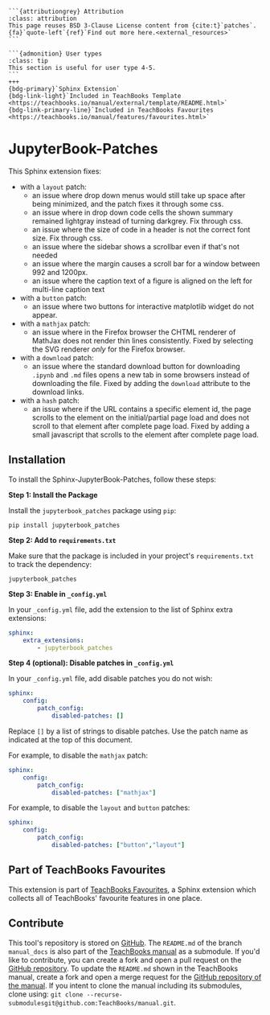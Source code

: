````{margin}
```{attributiongrey} Attribution
:class: attribution
This page reuses BSD 3-Clause License content from {cite:t}`patches`. {fa}`quote-left`{ref}`Find out more here.<external_resources>`
```

```{admonition} User types
:class: tip
This section is useful for user type 4-5.
```
+++
{bdg-primary}`Sphinx Extension`
{bdg-link-light}`Included in TeachBooks Template <https://teachbooks.io/manual/external/template/README.html>`
{bdg-link-primary-line}`Included in TeachBooks Favourites <https://teachbooks.io/manual/features/favourites.html>`
````

# JupyterBook-Patches

This Sphinx extension fixes:
- with a `layout` patch:
    - an issue where drop down menus would still take up space after being minimized, and the patch fixes it through some css.
    - an issue where in drop down code cells the shown summary remained lightgray instead of turning darkgrey. Fix through css.
    - an issue where the size of code in a header is not the correct font size. Fix through css.
    - an issue where the sidebar shows a scrollbar even if that's not needed
    - an issue where the margin causes a scroll bar for a window between 992 and 1200px.
    - an issue where the caption text of a figure is aligned on the left for multi-line caption text
- with a `button` patch:
    - an issue where two buttons for interactive matplotlib widget do not appear.
- with a `mathjax` patch:
    - an issue where in the Firefox browser the CHTML renderer of MathJax does not render thin lines consistently. Fixed by selecting the SVG renderer *only* for the Firefox browser. 
- with a `download` patch:
    - an issue where the standard download button for downloading `.ipynb` and `.md` files opens a new tab in some browsers instead of downloading the file. Fixed by adding the `download` attribute to the download links.
- with a `hash` patch:
    - an issue where if the URL contains a specific element id, the page scrolls to the element on the initial/partial page load and does not scroll to that element after complete page load. Fixed by adding a small javascript that scrolls to the element after complete page load.

## Installation
To install the Sphinx-JupyterBook-Patches, follow these steps:

**Step 1: Install the Package**

Install the `jupyterbook_patches` package using `pip`:
```
pip install jupyterbook_patches
```

**Step 2: Add to `requirements.txt`**

Make sure that the package is included in your project's `requirements.txt` to track the dependency:
```
jupyterbook_patches
```

**Step 3: Enable in `_config.yml`**

In your `_config.yml` file, add the extension to the list of Sphinx extra extensions:
```yaml
sphinx: 
    extra_extensions:
        - jupyterbook_patches
```

**Step 4 (optional): Disable patches in `_config.yml`**

In your `_config.yml` file, add disable patches you do not wish:
```yaml
sphinx: 
    config:
        patch_config:
            disabled-patches: []
```

Replace `[]` by a list of strings to disable patches. Use the patch name as indicated at the top of this document.

For example, to disable the `mathjax` patch:

```yaml
sphinx: 
    config:
        patch_config:
            disabled-patches: ["mathjax"]
```

For example, to disable the `layout` and `button` patches:

```yaml
sphinx: 
    config:
        patch_config:
            disabled-patches: ["button","layout"]
```

## Part of TeachBooks Favourites

This extension is part of [TeachBooks Favourites](https://github.com/TeachBooks/TeachBooks-Favourites), a Sphinx extension which collects all of TeachBooks' favourite features in one place.

## Contribute
This tool's repository is stored on [GitHub](https://github.com/TeachBooks/JupyterBook-Patches). The `README.md` of the branch `manual_docs` is also part of the [TeachBooks manual](https://teachbooks.io/manual/external/JupyterBook-Patches/README.html) as a submodule. If you'd like to contribute, you can create a fork and open a pull request on the [GitHub repository](https://github.com/TeachBooks/JupyterBook-Patches). To update the `README.md` shown in the TeachBooks manual, create a fork and open a merge request for the [GitHub repository of the manual](https://github.com/TeachBooks/manual). If you intent to clone the manual including its submodules, clone using: `git clone --recurse-submodulesgit@github.com:TeachBooks/manual.git`.
